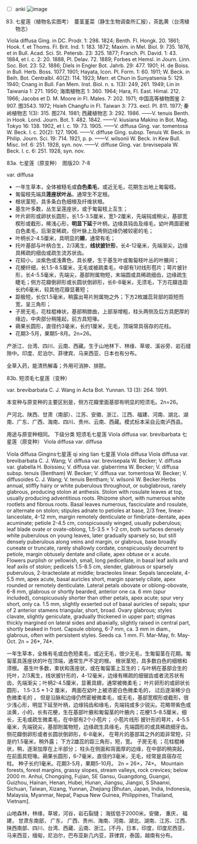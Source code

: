 * [ ] anki
![image](https://user-images.githubusercontent.com/75465037/104022984-fb519100-51fb-11eb-993c-22127866f20a.png)


83. 七星莲（植物名实图考）　蔓茎堇菜（静生生物调查所汇报），茶匙黄（台湾植物志）

Viola diffusa Ging. in DC. Prodr. 1: 298. 1824; Benth. Fl. Hongk. 20. 1861; Hook. f. et Thoms. Fl. Brit. Ind. 1: 183. 1872; Maxim. in Mel. Biol. 9: 735. 1876, et in Bull. Acad. Sci. St. Petersb. 23: 325. 1877; Franch. Pl. David. 1: 43. 1884, et l. c. 2: 20. 1888, Pl. Delav. 72. 1889; Forbes et Hemsl. in Journ. Linn. Soc. Bot. 23: 52. 1886; Diels in Engler Bot. Jahrb. 29: 477. 1901; H. de Boiss. in Bull. Herb. Boss. 1077. 1901; Hayata, Icon. Pl. Form. 1: 60. 1911; W. Beck. in Beih. Bot. Centralbl. 40(2): 114. 1923; Merr. et Chun in Sunyatsenia 5: 129. 1940; Cnang in Bull. Fan Mem. Inst. Biol. n. s. 1(3): 249, 261. 1949; Lin in Taiwania 1: 271. 1950; 海南植物志 1: 360. 1964; Hara, Fl. East. Himal. 212. 1966; Jacobs et D. M. Moore in Fl. Males. 7: 202. 1971; 中国高等植物图鉴 2: 907. 图3543. 1972; Hsieh Changfu in Fl. Taiwan 3: 773. excl. Pl. 811. 1977; 秦岭植物志 1(3): 315. 图274. 1981; 西藏植物志 3: 292. 1986. ——V. tenuis Benth. in Hook. Lond. Journ. Bot. 1: 482. 1842. ——V. kiusiana Makino in Bot. Mag. Tokyo 16: 138. 1902, et l. c. 19: 73. 1905. ——V. diffusa Ging. var. tomentosa W. Beck. l. c. 20(2): 127. 1906. ——V. diffuse Ging. subsp. Tenuis W. Beck. in Philip. Journ. Sci. 19: 714. 1921, p. p. ——V. wilsonii W. Beck. in Kew Bull. Misc. Inf. 6: 251. 1928, syn. nov. ——V. diffuse Ging. var. brevisepala W. Beck. l. c. 6: 251. 1928, syn. nov.

83a. 七星莲（原变种）　图版20: 7-8

var. diffusa

* 一年生草本，全体被糙毛或**白色柔毛**，或近无毛，花期生出地上匍匐枝。
* 匍匐枝先端具**莲座状叶丛**，通常生不定根。
* 根状茎短，具多条白色细根及纤维状根。
* 基生叶多数，丛生呈莲座状，或于匍匐枝上互生；
* 叶片卵形或卵状长圆形，长1.5-3.5厘米，宽1-2厘米，先端钝或稍尖，基部宽楔形或截形，稀浅心形，**明显下延**于叶柄，边缘具钝齿及缘毛，幼叶两面密被白色柔毛，后渐变稀疏，但叶脉上及两侧边缘仍被较密的毛；
* 叶柄长2-4.5厘米，具明显的**翅**，通常有毛；
* 托叶基部与叶柄合生，2/3离生，**线状披针形**，长4-12毫米，先端渐尖，边缘具稀疏的细齿或疏生流苏状齿。
* 花较小，淡紫色或浅黄色，具长梗，生于基生叶或匍匐枝叶丛的叶腋间；
* 花梗纤细，长1.5-8.5厘米，无毛或被疏柔毛，中部有1对线形苞片；萼片披针形，长4-5.5毫米，先端尖，基部附属物短，末端圆或具稀疏细齿，边缘疏生睫毛；侧方花瓣倒卵形或长圆状倒卵形，长6-8毫米，无须毛，下方花瓣连距长约6毫米，较其他花瓣显著短；
* 距极短，长仅1.5毫米，稍露出萼片附属物之外；下方2枚雄蕊背部的距短而宽，呈三角形；
* 子房无毛，花柱棍棒状，基部稍膝曲，上部渐增粗，柱头两侧及后方具肥厚的缘边，中央部分稍隆起，前方具短喙。
* 蒴果长圆形，直径约3毫米，长约1厘米，无毛，顶端常具宿存的花柱。
* 花期3-5月，果期5-8月。2n=26。

产浙江、台湾、四川、云南、西藏。生于山地林下、林缘、草坡、溪谷旁、岩石缝隙中。印度、尼泊尔、菲律宾、马来西亚、日本也有分布。

全草入药，能清热解毒；外用可消肿、排脓。

83b. 短须毛七星莲（变种）

var. brevibarbata C. J. Wang in Acta Bot. Yunnan. 13 (3): 264. 1991.

本变种与原变种的主要区别是，侧方花瓣里面基部有明显的短须毛。2n=26。

产河北、陕西、甘肃（南部）、江苏、安徽、浙江、江西、福建、河南、湖北、湖南、广东、广西、海南、四川、贵州、云南、西藏。模式标本采自云南泸西县。

用途与原变种相同。
下级分类
短须毛七星莲 Viola diffusa var. brevibarbata
七星莲（原变种） Viola diffusa var. diffusa

Viola diffusa Gingins七星莲 qi xing lian
七星莲 Viola diffusa
Viola diffusa var. brevibarbata C. J. Wang; V. diffusa var. brevisepala W. Becker; V. diffusa var. glabella H. Boissieu; V. diffusa var. glaberrima W. Becker; V. diffusa subsp. tenuis (Bentham) W. Becker; V. diffusa var. tomentosa W. Becker; V. diffusoides C. J. Wang; V. tenuis Bentham; V. wilsonii W. Becker.Herbs annual, stiffly hairy or white puberulous throughout, or subglabrous, rarely glabrous, producing stolon at anthesis. Stolon with rosulate leaves at top, usually producing adventitious roots. Rhizome short, with numerous white rootlets and fibrous roots. Basal leaves numerous, fasciculate and rosulate, or alternate on stolon; stipules adnate to petioles at base, 2/3 free, linear-lanceolate, 4-12 mm, margin remotely denticulate or fimbriate-dentate, apex acuminate; petiole 2-4.5 cm, conspicuously winged, usually puberulous; leaf blade ovate or ovate-oblong, 1.5-3.5 × 1-2 cm, both surfaces densely white puberulous on young leaves, later gradually sparsely so, but still densely puberulous along veins and margin, or glabrous, base broadly cuneate or truncate, rarely shallowly cordate, conspicuously decurrent to petiole, margin obtusely dentate and ciliate, apex obtuse or ± acute. Flowers purplish or yellowish, small, long pedicellate, in basal leaf axils and leaf axils of stolon; pedicels 1.5-8.5 cm, slender, glabrous or sparsely puberulous, 2-bracteolate at middle; bracteoles linear. Sepals lanceolate, 4-5.5 mm, apex acute, basal auricles short, margin sparsely ciliate, apex rounded or remotely denticulate. Lateral petals obovate or oblong-obovate, 6-8 mm, glabrous or shortly bearded, anterior one ca. 6 mm (spur included), conspicuously shorter than other petals, apex acute; spur very short, only ca. 1.5 mm, slightly exserted out of basal auricles of sepals; spur of 2 anterior stamens triangular, short, broad. Ovary glabrous; styles clavate, slightly geniculate, gradually thickened in upper part; stigmas thickly margined on lateral sides and abaxially, slightly raised in central part, shortly beaked in front. Capsule oblong, 6-7 mm, ca. 3 mm in diam., glabrous, often with persistent styles. Seeds ca. 1 mm. Fl. Mar-May, fr. May-Oct. 2n = 26*, 74*.

一年生草本，全株有毛或白色短柔毛，或近无毛，很少无毛，生匍匐茎在花期。匍匐茎具莲座状的叶在顶端，通常生产不定的根。 根状茎短，具多数白色的细根和须根。 基生叶多数，束状和莲座状，或在匍匐茎上互生的；与叶柄在基部合生的托叶，2/3离生，线状披针形的，4-12毫米，边缘有稀疏的细锯齿或者流苏状有齿，先端渐尖；叶柄2-4.5厘米，显著具翅，通常被微柔毛； 叶片卵形的或卵状长圆形， 1.5-3.5 * 1-2 厘米， 两面在幼叶上被浓密白色微柔毛的， 过后逐渐稀少白色微柔毛的 ， 但是沿脉和边缘仍然密被微柔毛，或无毛，基部宽楔形或截形，很少浅心形，明显下延至叶柄，边缘钝齿和缘毛，先端钝或多少锐尖。花略带紫色或淡黄，小的，长有花梗，生在基部叶腋和匍匐茎的叶腋内；花梗1.5-8.5厘米，细长，无毛或疏生微柔毛，在中部有2个小苞片； 小苞片线形 披针形的萼片，4-5.5毫米，先端锐尖，基部附属物短，边缘疏生具缘毛，先端圆形的或具稀疏细牙齿。 侧花瓣倒卵形或者长圆状倒卵形，6-8毫米， 在萼片的基部耳之外的距非常短，只是约1.5毫米，稍外露； 下方2雄蕊的距三角形，短，宽。 子房无毛 ；花柱棍棒状，稍，逐渐加厚在上半部分； 柱头在侧面和背面厚的边缘，在中部的稍突起，在前面具短喙。蒴果长圆形，6-7毫米，直径约3毫米，无毛，经常是具宿存花柱。 种子长约1毫米。花期3-5月，果期5-10月。 2n = 26×，74×。
Mountain forests, forest margins, grassy slopes, stream valleys, rock crevices; below 2000 m. Anhui, Chongqing, Fujian, SE Gansu, Guangdong, Guangxi, Guizhou, Hainan, Henan, Hubei, Hunan, Jiangsu, Jiangxi, S Shaanxi, Sichuan, Taiwan, Xizang, Yunnan, Zhejiang [Bhutan, Japan, India, Indonesia, Malaysia, Myanmar, Nepal, Papua New Guinea, Philippines, Thailand, Vietnam].

山地森林，林缘，草坡，河谷，岩石裂缝； 海拔低于2000米。安徽， 重庆， 福建， 甘肃东南部， 广东， 广西、贵州、海南、河南、湖北、湖南、江苏、江西、陕西南部、四川、台湾、西藏、云南、浙江。[不丹，日本，印度，印度尼西亚，马来西亚，缅甸，尼泊尔，巴布亚新几内亚，菲律宾，泰国，越南有分布。